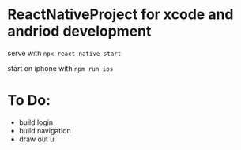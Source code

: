 # ReactNativeProject for xcode and andriod development

serve with 
```npx react-native start```

start on iphone with
```npm run ios```

# To Do:
- build login
- build navigation
- draw out ui
